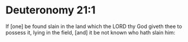 # Deuteronomy 21:1

If [one] be found slain in the land which the LORD thy God giveth thee to possess it, lying in the field, [and] it be not known who hath slain him: